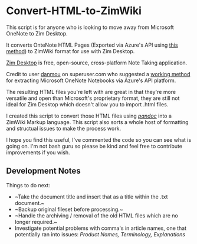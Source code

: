 # Convert-HTML-to-ZimWiki

This script is for anyone who is looking to move away from Microsoft OneNote to Zim Desktop.

It converts OnteNote HTML Pages (Exported via Azure's API using [this method](https://superuser.com/a/1449705)) to ZimWiki format for use with Zim Desktop.

[Zim Desktop](https://zim-wiki.org/) is free, open-source, cross-platform Note Taking application.

Credit to user [danmou](https://superuser.com/users/651502/danmou) on superuser.com who suggested a [working method](https://superuser.com/a/1449705) for extracting Microsoft OneNote Notebooks via Azure's API platform.

The resulting HTML files you're left with are great in that they're more versatile and open than Microsoft's proprietary format, they are still not ideal for Zim Desktop which doesn't allow you to import .html files.

I created this script to convert those HTML files using [_pandoc_](https://pandoc.org/) into a ZimWiki Markup language. This script also sorts a whole host of formatting and structual issues to make the process work.

I hope you find this useful, I've commented the code so you can see what is going on. I'm not bash guru so please be kind and feel free to contribute improvements if you wish.

## Development Notes
Things to do next:
- ~Take the document title and insert that as a title within the .txt document.~
- ~Backup original fileset before processing.~
- ~Handle the archiving / removal of the old HTML files which are no longer required.~
- Investigate potential problems with comma's in article names, one that potentially ran into issues:
_Product Names, Terminology, Explanations_
